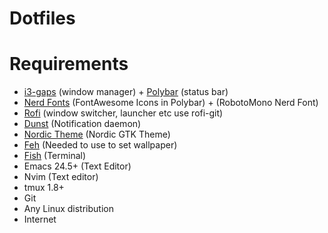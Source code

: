 # Dotfiles

# Requirements #

- [i3-gaps](https://github.com/Airblader/i3) (window manager) + [Polybar](https://github.com/polybar/polybar) (status bar)
- [Nerd Fonts](https://github.com/ryanoasis/nerd-fonts) (FontAwesome Icons in Polybar) + (RobotoMono Nerd Font)
- [Rofi](https://github.com/davatorium/rofi) (window switcher, launcher etc use rofi-git)
- [Dunst](https://github.com/dunst-project/dunst) (Notification daemon)
- [Nordic Theme](https://www.gnome-look.org/p/1267246/) (Nordic GTK Theme)
- [Feh](https://github.com/derf/feh) (Needed to use to set wallpaper)
- [Fish](https://github.com/derf/feh) (Terminal)
- Emacs 24.5+ (Text Editor)
- Nvim (Text editor)
- tmux 1.8+
- Git
- Any Linux distribution
- Internet

